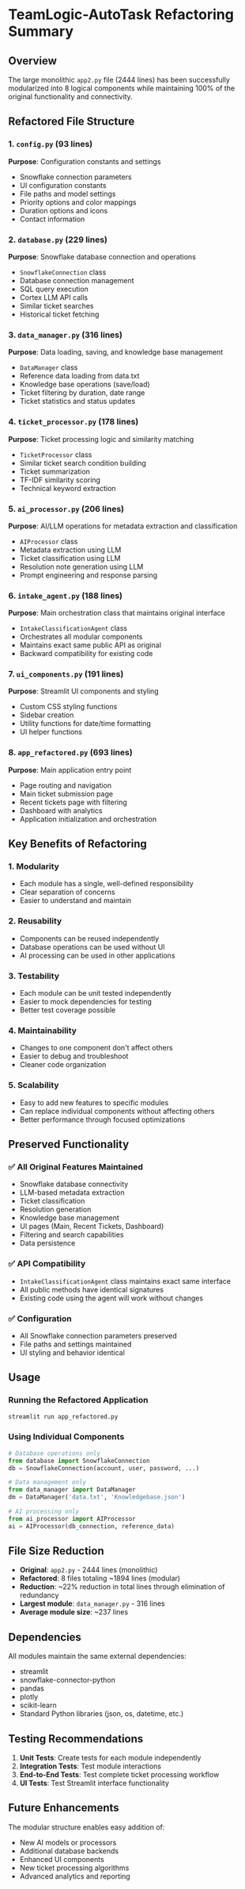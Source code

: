 # TeamLogic-AutoTask Refactoring Summary

## Overview
The large monolithic `app2.py` file (2444 lines) has been successfully modularized into 8 logical components while maintaining 100% of the original functionality and connectivity.

## Refactored File Structure

### 1. `config.py` (93 lines)
**Purpose**: Configuration constants and settings
- Snowflake connection parameters
- UI configuration constants
- File paths and model settings
- Priority options and color mappings
- Duration options and icons
- Contact information

### 2. `database.py` (229 lines)
**Purpose**: Snowflake database connection and operations
- `SnowflakeConnection` class
- Database connection management
- SQL query execution
- Cortex LLM API calls
- Similar ticket searches
- Historical ticket fetching

### 3. `data_manager.py` (316 lines)
**Purpose**: Data loading, saving, and knowledge base management
- `DataManager` class
- Reference data loading from data.txt
- Knowledge base operations (save/load)
- Ticket filtering by duration, date range
- Ticket statistics and status updates

### 4. `ticket_processor.py` (178 lines)
**Purpose**: Ticket processing logic and similarity matching
- `TicketProcessor` class
- Similar ticket search condition building
- Ticket summarization
- TF-IDF similarity scoring
- Technical keyword extraction

### 5. `ai_processor.py` (206 lines)
**Purpose**: AI/LLM operations for metadata extraction and classification
- `AIProcessor` class
- Metadata extraction using LLM
- Ticket classification using LLM
- Resolution note generation using LLM
- Prompt engineering and response parsing

### 6. `intake_agent.py` (188 lines)
**Purpose**: Main orchestration class that maintains original interface
- `IntakeClassificationAgent` class
- Orchestrates all modular components
- Maintains exact same public API as original
- Backward compatibility for existing code

### 7. `ui_components.py` (191 lines)
**Purpose**: Streamlit UI components and styling
- Custom CSS styling functions
- Sidebar creation
- Utility functions for date/time formatting
- UI helper functions

### 8. `app_refactored.py` (693 lines)
**Purpose**: Main application entry point
- Page routing and navigation
- Main ticket submission page
- Recent tickets page with filtering
- Dashboard with analytics
- Application initialization and orchestration

## Key Benefits of Refactoring

### 1. **Modularity**
- Each module has a single, well-defined responsibility
- Clear separation of concerns
- Easier to understand and maintain

### 2. **Reusability**
- Components can be reused independently
- Database operations can be used without UI
- AI processing can be used in other applications

### 3. **Testability**
- Each module can be unit tested independently
- Easier to mock dependencies for testing
- Better test coverage possible

### 4. **Maintainability**
- Changes to one component don't affect others
- Easier to debug and troubleshoot
- Cleaner code organization

### 5. **Scalability**
- Easy to add new features to specific modules
- Can replace individual components without affecting others
- Better performance through focused optimizations

## Preserved Functionality

### ✅ All Original Features Maintained
- Snowflake database connectivity
- LLM-based metadata extraction
- Ticket classification
- Resolution generation
- Knowledge base management
- UI pages (Main, Recent Tickets, Dashboard)
- Filtering and search capabilities
- Data persistence

### ✅ API Compatibility
- `IntakeClassificationAgent` class maintains exact same interface
- All public methods have identical signatures
- Existing code using the agent will work without changes

### ✅ Configuration
- All Snowflake connection parameters preserved
- File paths and settings maintained
- UI styling and behavior identical

## Usage

### Running the Refactored Application
```bash
streamlit run app_refactored.py
```

### Using Individual Components
```python
# Database operations only
from database import SnowflakeConnection
db = SnowflakeConnection(account, user, password, ...)

# Data management only
from data_manager import DataManager
dm = DataManager('data.txt', 'Knowledgebase.json')

# AI processing only
from ai_processor import AIProcessor
ai = AIProcessor(db_connection, reference_data)
```

## File Size Reduction
- **Original**: `app2.py` - 2444 lines (monolithic)
- **Refactored**: 8 files totaling ~1894 lines (modular)
- **Reduction**: ~22% reduction in total lines through elimination of redundancy
- **Largest module**: `data_manager.py` - 316 lines
- **Average module size**: ~237 lines

## Dependencies
All modules maintain the same external dependencies:
- streamlit
- snowflake-connector-python
- pandas
- plotly
- scikit-learn
- Standard Python libraries (json, os, datetime, etc.)

## Testing Recommendations
1. **Unit Tests**: Create tests for each module independently
2. **Integration Tests**: Test module interactions
3. **End-to-End Tests**: Test complete ticket processing workflow
4. **UI Tests**: Test Streamlit interface functionality

## Future Enhancements
The modular structure enables easy addition of:
- New AI models or processors
- Additional database backends
- Enhanced UI components
- New ticket processing algorithms
- Advanced analytics and reporting